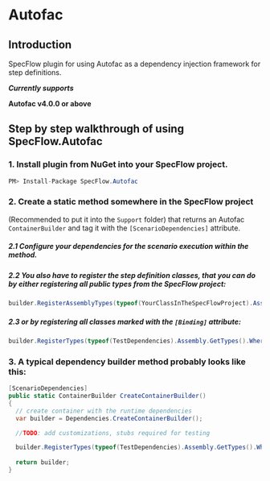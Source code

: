 # Autofac

## Introduction
SpecFlow plugin for using Autofac as a dependency injection framework for step definitions.

***Currently supports***

**Autofac v4.0.0 or above**

## Step by step walkthrough of using SpecFlow.Autofac


### 1.  Install plugin from NuGet into your SpecFlow project.

```csharp
PM> Install-Package SpecFlow.Autofac
```
### 2.  Create a static method somewhere in the SpecFlow project  
  (Recommended to put it into the `Support` folder) that returns an Autofac `ContainerBuilder` and tag it with the `[ScenarioDependencies]` attribute. 
  ##### 2.1 Configure your dependencies for the scenario execution within the method. 
  ##### 2.2 You also have to register the step definition classes, that you can do by either registering all public types from the SpecFlow project:

```csharp
builder.RegisterAssemblyTypes(typeof(YourClassInTheSpecFlowProject).Assembly).SingleInstance();
```
  ##### 2.3 or by registering all classes marked with the `[Binding]` attribute:

```csharp
builder.RegisterTypes(typeof(TestDependencies).Assembly.GetTypes().Where(t => Attribute.IsDefined(t, typeof(BindingAttribute))).ToArray()).SingleInstance();
```
  ### 3. A typical dependency builder method probably looks like this:

```csharp
[ScenarioDependencies]
public static ContainerBuilder CreateContainerBuilder()
{
  // create container with the runtime dependencies
  var builder = Dependencies.CreateContainerBuilder();

  //TODO: add customizations, stubs required for testing

  builder.RegisterTypes(typeof(TestDependencies).Assembly.GetTypes().Where(t => Attribute.IsDefined(t, typeof(BindingAttribute))).ToArray()).SingleInstance();
  
  return builder;
}
```
